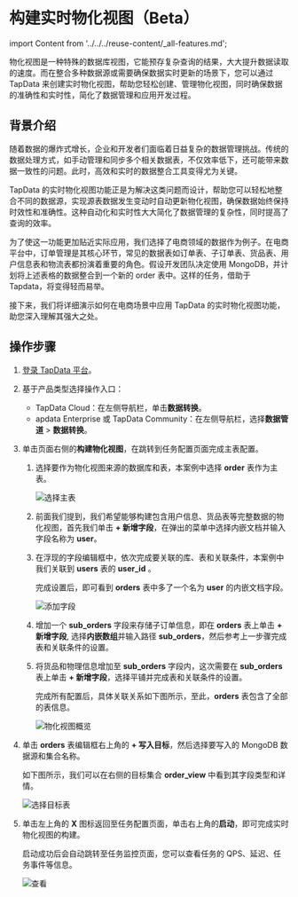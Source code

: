 # 构建实时物化视图（Beta）
import Content from '../../../reuse-content/_all-features.md';

<Content />

物化视图是一种特殊的数据库视图，它能预存复杂查询的结果，大大提升数据读取的速度。而在整合多种数据源或需要确保数据实时更新的场景下，您可以通过 TapData 来创建实时物化视图，帮助您轻松创建、管理物化视图，同时确保数据的准确性和实时性，简化了数据管理和应用开发过程。

## 背景介绍

随着数据的爆炸式增长，企业和开发者们面临着日益复杂的数据管理挑战。传统的数据处理方式，如手动管理和同步多个相关数据表，不仅效率低下，还可能带来数据一致性的问题。此时，高效和实时的数据整合工具变得尤为关键。

TapData 的实时物化视图功能正是为解决这类问题而设计，帮助您可以轻松地整合不同的数据源，实现源表数据发生变动时自动更新物化视图，确保数据始终保持时效性和准确性。这种自动化和实时性大大简化了数据管理的复杂性，同时提高了查询的效率。

为了使这一功能更加贴近实际应用，我们选择了电商领域的数据作为例子。在电商平台中，订单管理是其核心环节，常见的数据表如订单表、子订单表、货品表、用户信息表和物流表都扮演着重要的角色。假设开发团队决定使用 MongoDB，并计划将上述表格的数据整合到一个新的 order 表中。这样的任务，借助于 Tapdata，将变得轻而易举。

接下来，我们将详细演示如何在电商场景中应用 TapData 的实时物化视图功能，助您深入理解其强大之处。



## 操作步骤

1. [登录 TapData 平台](../../log-in.md)。

2. 基于产品类型选择操作入口：
   * TapData Cloud：在左侧导航栏，单击**数据转换**。
   * apdata Enterprise 或 TapData Community：在左侧导航栏，选择**数据管道** > **数据转换**。

3. 单击页面右侧的**构建物化视图**，在跳转到任务配置页面完成主表配置。

   1. 选择要作为物化视图来源的数据库和表，本案例中选择 **order** 表作为主表。

      ![选择主表](../../../images/select_main_table.png)

   2. 前面我们提到，我们希望能够构建包含用户信息、货品表等完整数据的物化视图，首先我们单击 **+ 新增字段**，在弹出的菜单中选择内嵌文档并输入字段名称为 **user**。

   3. 在浮现的字段编辑框中，依次完成要关联的库、表和关联条件，本案例中我们关联到 **users** 表的 **user_id** 。

      完成设置后，即可看到 **orders** 表中多了一个名为 **user** 的内嵌文档字段。

      ![添加字段](../../../images/add_columns.png)

   4. 增加一个 **sub_orders** 字段来存储子订单信息，即在 **orders** 表上单击 **+ 新增字段**, 选择**内嵌数组**并输入路径 **sub_orders**，然后参考上一步骤完成表和关联条件的设置。

   5. 将货品和物理信息增加至 **sub_orders** 字段内，这次需要在 **sub_orders** 表上单击 **+ 新增字段**，选择平铺并完成表和关联条件的设置。

      完成所有配置后，具体关联关系如下图所示，至此，**orders** 表包含了全部的表信息。

      ![物化视图概览](../../../images/materialized_view_overview.png)

4. 单击 **orders** 表编辑框右上角的 **+ 写入目标**，然后选择要写入的 MongoDB 数据源和集合名称。

   如下图所示，我们可以在右侧的目标集合 **order_view** 中看到其字段类型和详情。

   ![选择目标表](../../../images/select_view_write_target.png)

5. 单击左上角的 **X** 图标返回至任务配置页面，单击右上角的**启动**，即可完成实时物化视图的构建。

   启动成功后会自动跳转至任务监控页面，您可以查看任务的 QPS、延迟、任务事件等信息。

   ![查看](../../../images/monitor_view_task.png)

